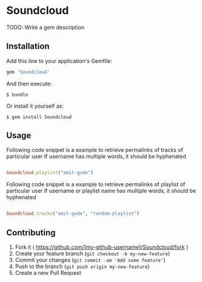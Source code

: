 # Soundcloud

TODO: Write a gem description

## Installation

Add this line to your application's Gemfile:

```ruby
gem 'Soundcloud'
```

And then execute:

    $ bundle

Or install it yourself as:

    $ gem install Soundcloud

## Usage

Following code snippet is a example to retrieve permalinks of tracks of particular user
If username has multiple words, it should be hyphenated

```ruby

Soundcloud.playlist("amit-gude")

```


Following code snippet is a example to retrieve permalinks of playlist of particular user
If username or playlist name has multiple words, it should be hyphenated

```ruby

Soundcloud.tracks("amit-gude", "random-playlist")

```



## Contributing

1. Fork it ( https://github.com/[my-github-username]/Soundcloud/fork )
2. Create your feature branch (`git checkout -b my-new-feature`)
3. Commit your changes (`git commit -am 'Add some feature'`)
4. Push to the branch (`git push origin my-new-feature`)
5. Create a new Pull Request
